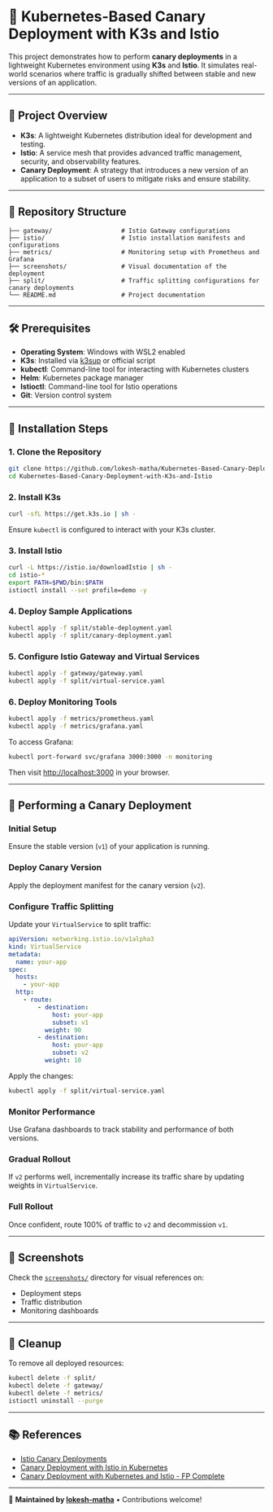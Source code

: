 # 🐳 Kubernetes-Based Canary Deployment with K3s and Istio

This project demonstrates how to perform **canary deployments** in a lightweight Kubernetes environment using **K3s** and **Istio**. It simulates real-world scenarios where traffic is gradually shifted between stable and new versions of an application.

---

## 🚀 Project Overview

- **K3s**: A lightweight Kubernetes distribution ideal for development and testing.
- **Istio**: A service mesh that provides advanced traffic management, security, and observability features.
- **Canary Deployment**: A strategy that introduces a new version of an application to a subset of users to mitigate risks and ensure stability.

---

## 📁 Repository Structure

```
├── gateway/                   # Istio Gateway configurations
├── istio/                     # Istio installation manifests and configurations
├── metrics/                   # Monitoring setup with Prometheus and Grafana
├── screenshots/               # Visual documentation of the deployment
├── split/                     # Traffic splitting configurations for canary deployments
└── README.md                  # Project documentation
```

---

## 🛠️ Prerequisites

- **Operating System**: Windows with WSL2 enabled
- **K3s**: Installed via [k3sup](https://github.com/alexellis/k3sup) or official script
- **kubectl**: Command-line tool for interacting with Kubernetes clusters
- **Helm**: Kubernetes package manager
- **Istioctl**: Command-line tool for Istio operations
- **Git**: Version control system

---

## 🔧 Installation Steps

### 1. Clone the Repository

```bash
git clone https://github.com/lokesh-matha/Kubernetes-Based-Canary-Deployment-with-K3s-and-Istio.git
cd Kubernetes-Based-Canary-Deployment-with-K3s-and-Istio
```

### 2. Install K3s

```bash
curl -sfL https://get.k3s.io | sh -
```

Ensure `kubectl` is configured to interact with your K3s cluster.

### 3. Install Istio

```bash
curl -L https://istio.io/downloadIstio | sh -
cd istio-*
export PATH=$PWD/bin:$PATH
istioctl install --set profile=demo -y
```

### 4. Deploy Sample Applications

```bash
kubectl apply -f split/stable-deployment.yaml
kubectl apply -f split/canary-deployment.yaml
```

### 5. Configure Istio Gateway and Virtual Services

```bash
kubectl apply -f gateway/gateway.yaml
kubectl apply -f split/virtual-service.yaml
```

### 6. Deploy Monitoring Tools

```bash
kubectl apply -f metrics/prometheus.yaml
kubectl apply -f metrics/grafana.yaml
```

To access Grafana:

```bash
kubectl port-forward svc/grafana 3000:3000 -n monitoring
```

Then visit [http://localhost:3000](http://localhost:3000) in your browser.

---

## 🚦 Performing a Canary Deployment

### Initial Setup

Ensure the stable version (`v1`) of your application is running.

### Deploy Canary Version

Apply the deployment manifest for the canary version (`v2`).

### Configure Traffic Splitting

Update your `VirtualService` to split traffic:

```yaml
apiVersion: networking.istio.io/v1alpha3
kind: VirtualService
metadata:
  name: your-app
spec:
  hosts:
    - your-app
  http:
    - route:
        - destination:
            host: your-app
            subset: v1
          weight: 90
        - destination:
            host: your-app
            subset: v2
          weight: 10
```

Apply the changes:

```bash
kubectl apply -f split/virtual-service.yaml
```

### Monitor Performance

Use Grafana dashboards to track stability and performance of both versions.

### Gradual Rollout

If `v2` performs well, incrementally increase its traffic share by updating weights in `VirtualService`.

### Full Rollout

Once confident, route 100% of traffic to `v2` and decommission `v1`.

---

## 📸 Screenshots

Check the [`screenshots/`](./screenshots/) directory for visual references on:

- Deployment steps
- Traffic distribution
- Monitoring dashboards

---

## 🧹 Cleanup

To remove all deployed resources:

```bash
kubectl delete -f split/
kubectl delete -f gateway/
kubectl delete -f metrics/
istioctl uninstall --purge
```

---

## 📚 References

- [Istio Canary Deployments](https://istio.io/latest/docs/tasks/traffic-management/canary-deploy/)
- [Canary Deployment with Istio in Kubernetes](https://istio.io/latest/blog/2020/canary-deployments/)
- [Canary Deployment with Kubernetes and Istio - FP Complete](https://tech.fpcomplete.com/blog/canary-deployment-istio)

---

🧠 **Maintained by [lokesh-matha](https://github.com/lokesh-matha)** • Contributions welcome!

